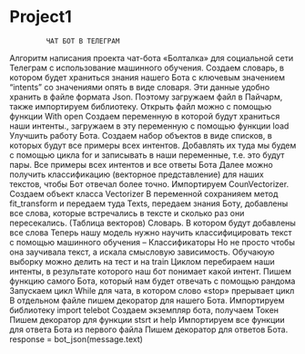 # Project1
             ЧАТ БОТ В ТЕЛЕГРАМ
Алгоритм написания проекта чат-бота «Болталка» для социальной сети Телеграм с использование машинного обучения.
Создаем словарь, в котором будет храниться знания нашего Бота с ключевым значением “intents” со значениями опять в виде словаря. Эти данные удобно хранить в файле формата Json. Поэтому загружаем файл в Пайчарм, также импортируем библиотеку.
Открыть файл можно с помощью функции With open
Создаем переменную в которой будут храниться наши интенты., загружаем в эту переменную с помощью функции load
Улучшить работу Бота. Создаем набор объектов в виде списков, в которых будут все примеры всех интентов. Добавлять их туда мы будем с помощью цикла for и записывать в наши переменные, т.е. это будут пары. Все примеры всех интентов и все ответы Бота
Далее можно получить классификацию (векторное представление) для наших текстов, чтобы Бот отвечал более точно.
Импортируем CounVectorizer.
Создаем объект класса Vectorizer
В переменной сохранияем метод fit_transform и передаем туда Texts, передаем знания Боту, добавлены все слова, которые встречались в тексте и сколько раз они пересекались. (Таблица векторов)
Словарь. В котором будут добавлены все слова 
Теперь нашу модель нужно научить классифицировать текст с помощью машинного обучения – Классификаторы
Но не просто чтобы она заучивала текст, а искала смысловую зависимость.
Обучаюую выборку можно делить на тест и на train
Циклом перебираем наши интенты, в результате которого наш бот понимает какой интент.
Пишем функцию самого Бота, который нам будет отвечать с помощью рандома
Запускаем цикл While для чата, в котором слово «stop» прерывает цикл
В отдельном файле пишем декоратор для нашего Бота.
Импортируем библиотеку import telebot
Создаем экземпляр бота, получаем Токен
Пишем декоратор для функции stsrt и help
Импортируем все функции для ответа  Бота из первого файла
Пишем декоратор для ответов Бота. response = bot_json(message.text)

